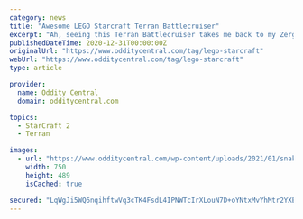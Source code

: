 ```yaml
---
category: news
title: "Awesome LEGO Starcraft Terran Battlecruiser"
excerpt: "Ah, seeing this Terran Battlecruiser takes me back to my Zerg-killing days. A true Starcraft fan built this awesome LEGO replica and was kind enough to post some photos. Thanks Jerac!"
publishedDateTime: 2020-12-31T00:00:00Z
originalUrl: "https://www.odditycentral.com/tag/lego-starcraft"
webUrl: "https://www.odditycentral.com/tag/lego-starcraft"
type: article

provider:
  name: Oddity Central
  domain: odditycentral.com

topics:
  - StarCraft 2
  - Terran

images:
  - url: "https://www.odditycentral.com/wp-content/uploads/2021/01/snakes-750x489.jpg"
    width: 750
    height: 489
    isCached: true

secured: "LqWgJi5WQ6nqihftwVq3cTK4FsdL4IPNWTcIrXLouN7D+oYNtxMvYhMtr2YXEqazMrbXabzpr29RZWE9M3EqgX1o1k8RuNGd+NHIEAMhAsjt1d2jJ4fDdH+YBGHPAqLVBILnNkqhUCAy1YH+G0qVHzpd0BeNjvLUvsN/6YJ5x5hT8aR0LozzvidrxUGdsbf00xjmhoR6sMj9DIIIoZxQkIqDHJuFy0FPkHD1FWdGdKMWFhhPy4+2qIcrUc3FI6VIjk/uurpjKfn9mSQILsizpXy9u16VpUkqNeYoXzwDUIuiUEeYi5Skw3+rJYRTlAHRSnOQ7x/gfEjF+dIMctYMeU8P+cuSWDCdI5GlcARtCqE=;v5J8K/il4x9zxOcuVssCpg=="
---
```


